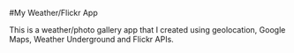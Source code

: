 #My Weather/Flickr App

This is a weather/photo gallery app that I created using geolocation, Google Maps, Weather Underground and Flickr APIs.